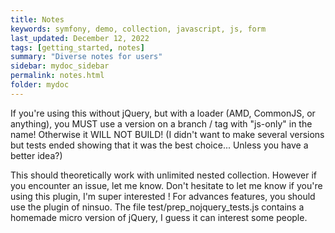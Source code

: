 ```yaml
---
title: Notes
keywords: symfony, demo, collection, javascript, js, form
last_updated: December 12, 2022
tags: [getting_started, notes]
summary: "Diverse notes for users"
sidebar: mydoc_sidebar
permalink: notes.html
folder: mydoc
---
```


If you're using this without jQuery, but with a loader (AMD, CommonJS, or anything), you MUST use a version on a branch / tag with "js-only" in the name! Otherwise it WILL NOT BUILD! (I didn't want to make several versions but tests ended showing that it was the best choice... Unless you have a better idea?)

This should theoretically work with unlimited nested collection. However if you encounter an issue, let me know.
Don't hesitate to let me know if you're using this plugin, I'm super interested !
For advances features, you should use the plugin of ninsuo.
The file test/prep_nojquery_tests.js contains a homemade micro version of jQuery, I guess it can interest some people.
